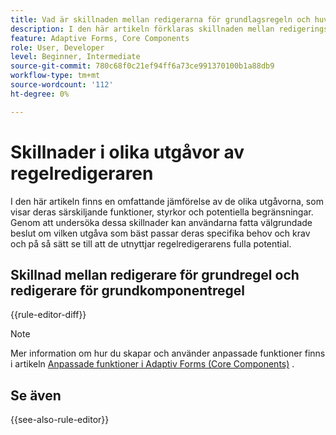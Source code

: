 ```yaml
---
title: Vad är skillnaden mellan redigerarna för grundlagsregeln och huvudkomponentregeln?
description: I den här artikeln förklaras skillnaden mellan redigeringsprogram för grundregeln och redigeringsprogrammet för grundkomponentregeln
feature: Adaptive Forms, Core Components
role: User, Developer
level: Beginner, Intermediate
source-git-commit: 780c68f0c21ef94ff6a73ce991370100b1a88db9
workflow-type: tm+mt
source-wordcount: '112'
ht-degree: 0%

---
```


# Skillnader i olika utgåvor av regelredigeraren

I den här artikeln finns en omfattande jämförelse av de olika utgåvorna, som visar deras särskiljande funktioner, styrkor och potentiella begränsningar. Genom att undersöka dessa skillnader kan användarna fatta välgrundade beslut om vilken utgåva som bäst passar deras specifika behov och krav och på så sätt se till att de utnyttjar regelredigerarens fulla potential.

## Skillnad mellan redigerare för grundregel och redigerare för grundkomponentregel

{{rule-editor-diff}}

>[!NOTE]
>
> Mer information om hur du skapar och använder anpassade funktioner finns i artikeln [Anpassade funktioner i Adaptiv Forms (Core Components)](/help/forms/create-and-use-custom-functions.md) .


## Se även

{{see-also-rule-editor}}
